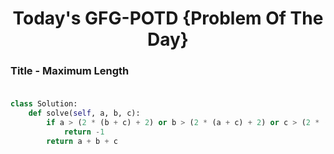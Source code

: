 <h1 align="center">Today's GFG-POTD {Problem Of The Day}</h1>

### Title - Maximum Length<br><br>

```python
class Solution:
    def solve(self, a, b, c):
        if a > (2 * (b + c) + 2) or b > (2 * (a + c) + 2) or c > (2 * (b + a) + 2):
            return -1
        return a + b + c
```
